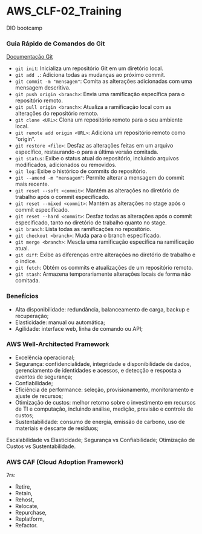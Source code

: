# AWS_CLF-02_Training
DIO bootcamp

### Guia Rápido de Comandos do Git
[Documentação Git](https://git-scm.com/docs)
- `git init`: Inicializa um repositório Git em um diretório local.
- `git add .`: Adiciona todas as mudanças ao próximo commit.
- `git commit -m "mensagem"`: Comita as alterações adicionadas com uma mensagem descritiva.
- `git push origin <branch>`: Envia uma ramificação específica para o repositório remoto.
- `git pull origin <branch>`: Atualiza a ramificação local com as alterações do repositório remoto.
- `git clone <URL>`: Clona um repositório remoto para o seu ambiente local.
- `git remote add origin <URL>`: Adiciona um repositório remoto como "origin".
- `git restore <file>`: Desfaz as alterações feitas em um arquivo específico, restaurando-o para a última versão comitada.
- `git status`: Exibe o status atual do repositório, incluindo arquivos modificados, adicionados ou removidos.
- `git log`: Exibe o histórico de commits do repositório.
- `git --amend -m "mensagem"`: Permite alterar a mensagem do commit mais recente.
- `git reset --soft <commit>`: Mantém as alterações no diretório de trabalho após o commit especificado.
- `git reset --mixed <commit>`: Mantém as alterações no stage após o commit especificado.
- `git reset --hard <commit>`: Desfaz todas as alterações após o commit especificado, tanto no diretório de trabalho quanto no stage.
- `git branch`: Lista todas as ramificações no repositório.
- `git checkout <branch>`: Muda para o branch especificado.
- `git merge <branch>`: Mescla uma ramificação específica na ramificação atual.
- `git diff`: Exibe as diferenças entre alterações no diretório de trabalho e o índice.
- `git fetch`: Obtém os commits e atualizações de um repositório remoto.
- `git stash`: Armazena temporariamente alterações locais de forma não comitada.

### Benefícios
- Alta disponibilidade: redundância, balanceamento de carga, backup e recuperação;
- Elasticidade: manual ou automática;
- Agilidade:  interface web, linha de comando ou API;

### AWS Well-Architected Framework
- Excelência operacional;
- Segurança: confidencialidade, integridade e disponibilidade de dados, gerenciamento de identidades e acessos, e detecção e resposta a eventos de segurança;
- Confiabilidade;
- Eficiência de performance: seleção, provisionamento, monitoramento e ajuste de recursos;
- Otimização de custos: melhor retorno sobre o investimento em recursos de TI e computação, incluindo análise, medição, previsão e controle de custos;
- Sustentabilidade: consumo de energia, emissão de carbono, uso de materiais e descarte de resíduos;

Escalabilidade vs Elasticidade;
Segurança vs Confiabilidade;
Otimização de Custos vs Sustentabilidade.

### AWS CAF (Cloud Adoption Framework)
7rs:
- Retire,
- Retain,
- Rehost,
- Relocate,
- Repurchase,
- Replatform,
- Refactor.




